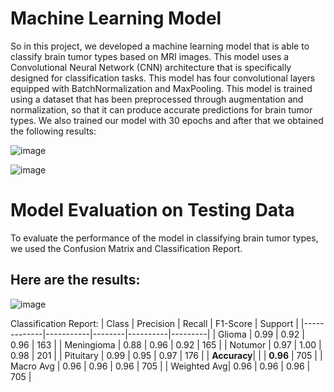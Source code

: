 # Machine Learning Model

So in this project, we developed a machine learning model that is able to classify brain tumor types based on MRI images. This model uses a Convolutional Neural Network (CNN) architecture that is specifically designed for classification tasks. This model has four convolutional layers equipped with BatchNormalization and MaxPooling. This model is trained using a dataset that has been preprocessed through augmentation and normalization, so that it can produce accurate predictions for brain tumor types. We also trained our model with 30 epochs and after that we obtained the following results:

![image](https://github.com/user-attachments/assets/e3eb1c2b-0ea1-4610-b1fb-2974bd117b68)

![image](https://github.com/user-attachments/assets/43ee3ddf-695b-48c2-8264-abe13ac8cf86)

# Model Evaluation on Testing Data
To evaluate the performance of the model in classifying brain tumor types, we used the Confusion Matrix and Classification Report.

## Here are the results:
![image](https://github.com/user-attachments/assets/525991b0-ac51-4ad2-bb65-b4cb1e8cdf00)

Classification Report:
| Class       | Precision | Recall | F1-Score | Support |
|-------------|-----------|--------|----------|---------|
| Glioma      | 0.99      | 0.92   | 0.96     | 163     |
| Meningioma  | 0.88      | 0.96   | 0.92     | 165     |
| Notumor     | 0.97      | 1.00   | 0.98     | 201     |
| Pituitary   | 0.99      | 0.95   | 0.97     | 176     |
| **Accuracy**|           |        | **0.96** | 705     |
| Macro Avg   | 0.96      | 0.96   | 0.96     | 705     |
| Weighted Avg| 0.96      | 0.96   | 0.96     | 705     |


